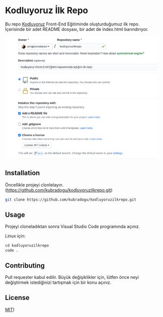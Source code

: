 # Kodluyoruz İlk Repo

Bu repo [Kodluyoruz](https://www.kodluyoruz.org/) Front-End Eğitiminde oluşturduğumuz ilk repo. İçerisinde bir adet README dosyası, bir adet de index.html barındırıyor.

![KodluyoruzResim](https://raw.githubusercontent.com/Kodluyoruz/taskforce/main/git/odev1/figures/github.png)



## Installation 

Öncellikle projeyi clonlelayın.  (https://github.com/kubradogu/kodluyoruzilkrepo.git)

```bash
git clone https://github.com/kubradogu/kodluyoruzilkrepo.git
```

## Usage 

Projeyi cloneladıktan sonra Visual Studio Code programında açınız.

Linux için:

```linux
cd kodluyoruzilkrepo
code .
```

## Contributing 
Pull requester kabul edilir. Büyük değişiklikler için, lütfen önce neyi değiştirmek istediğinizi tartışmak için bir konu açınız.


## License
[MIT](https://choosealicense.com/licenses/mit/))

